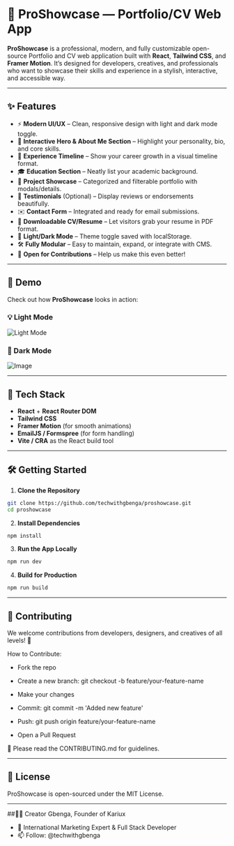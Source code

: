 # 🚀 ProShowcase — Portfolio/CV Web App

**ProShowcase** is a professional, modern, and fully customizable open-source Portfolio and CV web application built with **React**, **Tailwind CSS**, and **Framer Motion**. It’s designed for developers, creatives, and professionals who want to showcase their skills and experience in a stylish, interactive, and accessible way.

---

## ✨ Features

- ⚡ **Modern UI/UX** – Clean, responsive design with light and dark mode toggle.
- 🎯 **Interactive Hero & About Me Section** – Highlight your personality, bio, and core skills.
- 🧠 **Experience Timeline** – Show your career growth in a visual timeline format.
- 🎓 **Education Section** – Neatly list your academic background.
- 💼 **Project Showcase** – Categorized and filterable portfolio with modals/details.
- 💬 **Testimonials** (Optional) – Display reviews or endorsements beautifully.
- ✉️ **Contact Form** – Integrated and ready for email submissions.
- 📄 **Downloadable CV/Resume** – Let visitors grab your resume in PDF format.
- 🌙 **Light/Dark Mode** – Theme toggle saved with localStorage.
- 🛠️ **Fully Modular** – Easy to maintain, expand, or integrate with CMS.
- 💬 **Open for Contributions** – Help us make this even better!

---

## 📸 Demo

Check out how **ProShowcase** looks in action:

### 💡 Light Mode
![Light Mode](https://techwithgbenga.com/wp-content/uploads/2025/04/light.png)

### 🌙 Dark Mode
![Image](https://github.com/user-attachments/assets/71d56917-8f14-4860-998a-ee0cd0230fbe)


---
## 🧰 Tech Stack

- **React** + **React Router DOM**
- **Tailwind CSS**
- **Framer Motion** (for smooth animations)
- **EmailJS / Formspree** (for form handling)
- **Vite / CRA** as the React build tool

---

## 🛠️ Getting Started

1. **Clone the Repository**

```bash
git clone https://github.com/techwithgbenga/proshowcase.git
cd proshowcase
```

2. **Install Dependencies**

```bash
npm install
```

3. **Run the App Locally**

```bash
npm run dev
```

4. **Build for Production**

```bash
npm run build
```

---

## 🤝 Contributing
We welcome contributions from developers, designers, and creatives of all levels! 🎉

How to Contribute:
- Fork the repo

- Create a new branch: git checkout -b feature/your-feature-name

- Make your changes

- Commit: git commit -m 'Added new feature'

- Push: git push origin feature/your-feature-name

- Open a Pull Request

📌 Please read the CONTRIBUTING.md for guidelines.

---

## 📄 License
ProShowcase is open-sourced under the MIT License.

---

##🧑‍💻 Creator
Gbenga, Founder of Kariux
- 💼 International Marketing Expert & Full Stack Developer
- 📫 Follow: @techwithgbenga
